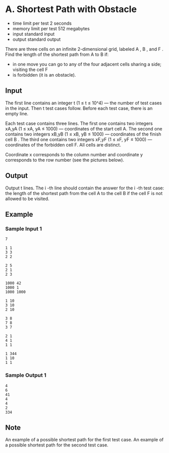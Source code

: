 # A. Shortest Path with Obstacle

- time limit per test 2 seconds
- memory limit per test 512 megabytes
- input standard input
- output standard output

There are three cells on an infinite 2-dimensional grid, labeled A
, B
, and F
. Find the length of the shortest path from A
 to B
 if:

- in one move you can go to any of the four adjacent cells sharing a side;
visiting the cell F
- is forbidden (it is an obstacle).

## Input
The first line contains an integer t (1 ≤ t ≤ 10^4) — the number of test cases in the input. Then t test cases follow. Before each test case, there is an empty line.

Each test case contains three lines. The first one contains two integers xA,yA (1 ≤ xA, yA ≤ 1000) — coordinates of the start cell A. The second one contains two integers xB,yB (1 ≤ xB, yB ≤ 1000) — coordinates of the finish cell B
. The third one contains two integers xF,yF (1 ≤ xF, yF ≤ 1000) — coordinates of the forbidden cell F. All cells are distinct.

Coordinate x
 corresponds to the column number and coordinate y
 corresponds to the row number (see the pictures below).

## Output
Output t
 lines. The i
-th line should contain the answer for the i
-th test case: the length of the shortest path from the cell A
 to the cell B
 if the cell F
 is not allowed to be visited.

## Example
### Sample Input 1
    7

    1 1
    3 3
    2 2

    2 5
    2 1
    2 3

    1000 42
    1000 1
    1000 1000

    1 10
    3 10
    2 10

    3 8
    7 8
    3 7

    2 1
    4 1
    1 1

    1 344
    1 10
    1 1

### Sample Output 1
    4
    6
    41
    4
    4
    2
    334

## Note
An example of a possible shortest path for the first test case.
An example of a possible shortest path for the second test case.
